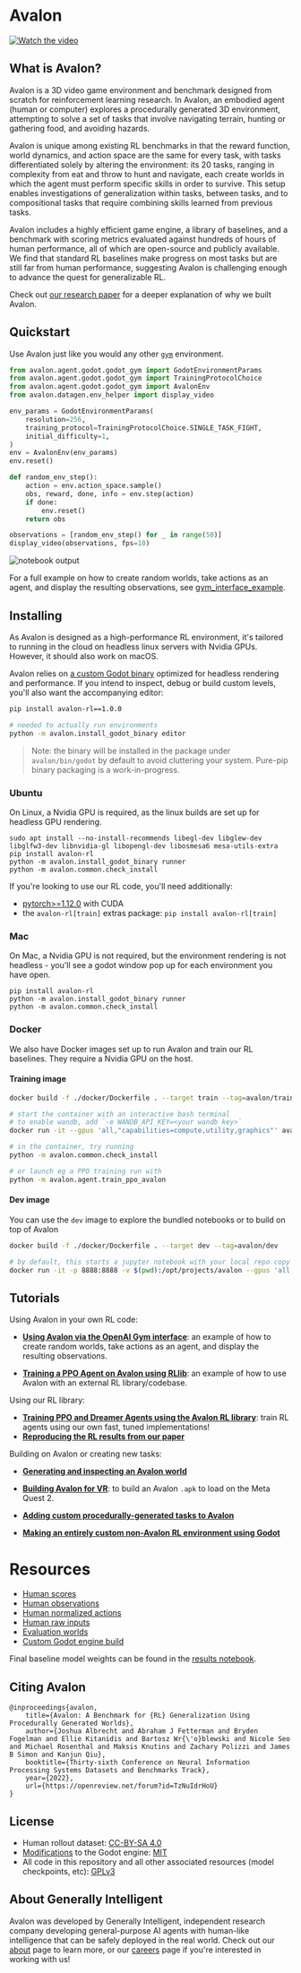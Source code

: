 
# Avalon


[![Watch the video](https://i3.ytimg.com/vi/4M-J11yMpD8/maxresdefault.jpg)](https://www.youtube.com/watch?v=4M-J11yMpD8)

## What is Avalon?

Avalon is a 3D video game environment and benchmark designed from scratch for reinforcement learning research. In Avalon, an embodied agent (human or computer) explores a procedurally generated 3D environment, attempting to solve a set of tasks that involve navigating terrain, hunting or gathering food, and avoiding hazards.

Avalon is unique among existing RL benchmarks in that the reward function, world dynamics, and action space are the same for every task, with tasks differentiated solely by altering the environment: its 20 tasks, ranging in complexity from eat and throw to hunt and navigate, each create worlds in which the agent must perform specific skills in order to survive. This setup enables investigations of generalization within tasks, between tasks, and to compositional tasks that require combining skills learned from previous tasks.

Avalon includes a highly efficient game engine, a library of baselines, and a benchmark with scoring metrics evaluated against hundreds of hours of human performance, all of which are open-source and publicly available. We find that standard RL baselines make progress on most tasks but are still far from human performance, suggesting Avalon is challenging enough to advance the quest for generalizable RL.

Check out [our research paper](https://arxiv.org/abs/2210.13417) for a deeper explanation of why we built Avalon.

## Quickstart

Use Avalon just like you would any other [`gym`](https://github.com/openai/gym) environment.

```python
from avalon.agent.godot.godot_gym import GodotEnvironmentParams
from avalon.agent.godot.godot_gym import TrainingProtocolChoice
from avalon.agent.godot.godot_gym import AvalonEnv
from avalon.datagen.env_helper import display_video

env_params = GodotEnvironmentParams(
    resolution=256,
    training_protocol=TrainingProtocolChoice.SINGLE_TASK_FIGHT,
    initial_difficulty=1,
)
env = AvalonEnv(env_params)
env.reset()

def random_env_step():
    action = env.action_space.sample()
    obs, reward, done, info = env.step(action)
    if done:
        env.reset()
    return obs

observations = [random_env_step() for _ in range(50)]
display_video(observations, fps=10)
```

![notebook output](./docs/media/avalon_notebook_demo.gif)

For a full example on how to create random worlds, take actions as an agent, and display the resulting observations, see [gym_interface_example](./notebooks/gym_interface_example.sync.ipynb).

## Installing

As Avalon is designed as a high-performance RL environment, it's tailored to running in the cloud on headless linux servers with Nvidia GPUs. However, it should also work on macOS.

Avalon relies on [a custom Godot binary](https://github.com/Avalon-Benchmark/godot) optimized for headless rendering and performance. If you intend to inspect, debug or build custom levels, you'll also want the accompanying editor:
```sh
pip install avalon-rl==1.0.0

# needed to actually run environments
python -m avalon.install_godot_binary editor
```

> Note: the binary will be installed in the package under `avalon/bin/godot` by default to avoid cluttering your system.
> Pure-pip binary packaging is a work-in-progress.

### Ubuntu

On Linux, a Nvidia GPU is required, as the linux builds are set up for headless GPU rendering.

```
sudo apt install --no-install-recommends libegl-dev libglew-dev libglfw3-dev libnvidia-gl libopengl-dev libosmesa6 mesa-utils-extra
pip install avalon-rl
python -m avalon.install_godot_binary runner
python -m avalon.common.check_install
```

If you're looking to use our RL code, you'll need additionally:
- [pytorch>=1.12.0](https://pytorch.org/get-started/locally/) with CUDA
- the `avalon-rl[train]` extras package: `pip install avalon-rl[train]`

### Mac

On Mac, a Nvidia GPU is not required, but the environment rendering is not headless - you'll see a godot window pop up for each environment you have open.

```
pip install avalon-rl
python -m avalon.install_godot_binary runner
python -m avalon.common.check_install
```

### Docker

We also have Docker images set up to run Avalon and train our RL baselines. They require a Nvidia GPU on the host.

#### Training image
```bash
docker build -f ./docker/Dockerfile . --target train --tag=avalon/train

# start the container with an interactive bash terminal
# to enable wandb, add `-e WANDB_API_KEY=<your wandb key>`
docker run -it --gpus 'all,"capabilities=compute,utility,graphics"' avalon/train bash

# in the container, try running
python -m avalon.common.check_install

# or launch eg a PPO training run with
python -m avalon.agent.train_ppo_avalon
```

#### Dev image
You can use the `dev` image to explore the bundled notebooks or to build on top of Avalon
```bash
docker build -f ./docker/Dockerfile . --target dev --tag=avalon/dev

# by default, this starts a jupyter notebook with your local repo copy mapped into the container
docker run -it -p 8888:8888 -v $(pwd):/opt/projects/avalon --gpus 'all,"capabilities=compute,utility,graphics"' avalon/dev 
```


## Tutorials

Using Avalon in your own RL code:
- [**Using Avalon via the OpenAI Gym interface**](./notebooks/gym_interface_example.sync.ipynb): an example of how to create random worlds, 
take actions as an agent, and display the resulting observations.

- [**Training a PPO Agent on Avalon using RLlib**](./notebooks/rllib_tutorial.sync.ipynb): an example of how to use Avalon with an external RL library/codebase.


Using our RL library:
- [**Training PPO and Dreamer Agents using the Avalon RL library**](./docs/avalon_baselines.md): train RL agents using our own fast, tuned implementations!
- [**Reproducing the RL results from our paper**](./docs/avalon_baselines.md#reproducing-our-paper-results)


Building on Avalon or creating new tasks:
- [**Generating and inspecting an Avalon world**](./notebooks/create_simple_world.sync.ipynb)

- [**Building Avalon for VR**](./notebooks/create_oculus_build.sync.ipynb):
to build an Avalon `.apk` to load on the Meta Quest 2.

- [**Adding custom procedurally-generated tasks to Avalon**](./docs/tutorial_add_task/)

- [**Making an entirely custom non-Avalon RL environment using Godot**](./docs/tutorial_custom_env)

# Resources

* [Human scores](https://avalon-benchmark.s3.us-west-2.amazonaws.com/avalon__human_scores__935781fe-267d-4dcd-9698-714cc891e985.json)
* [Human observations](https://avalon-benchmark.s3.us-west-2.amazonaws.com/avalon__all_observations__935781fe-267d-4dcd-9698-714cc891e985.tar.gz)
* [Human normalized actions](https://avalon-benchmark.s3.us-west-2.amazonaws.com/avalon__all_actions__935781fe-267d-4dcd-9698-714cc891e985.tar.gz)
* [Human raw inputs](https://avalon-benchmark.s3.us-west-2.amazonaws.com/avalon__all_human_inputs__935781fe-267d-4dcd-9698-714cc891e985.tar.gz)
* [Evaluation worlds](https://avalon-benchmark.s3.us-west-2.amazonaws.com/avalon_worlds__2f788115-ea32-4041-8cae-6e7cd33091b7.tar.gz)
* [Custom Godot engine build](https://github.com/Avalon-Benchmark/godot/releases/)

Final baseline model weights can be found in the [results notebook](notebooks/avalon_results.sync.ipynb).

## Citing Avalon

```
@inproceedings{avalon,
    title={Avalon: A Benchmark for {RL} Generalization Using Procedurally Generated Worlds},
    author={Joshua Albrecht and Abraham J Fetterman and Bryden Fogelman and Ellie Kitanidis and Bartosz Wr{\'o}blewski and Nicole Seo and Michael Rosenthal and Maksis Knutins and Zachary Polizzi and James B Simon and Kanjun Qiu},
    booktitle={Thirty-sixth Conference on Neural Information Processing Systems Datasets and Benchmarks Track},
    year={2022},
    url={https://openreview.net/forum?id=TzNuIdrHoU}
}
```

## License

- Human rollout dataset: [CC-BY-SA 4.0](https://creativecommons.org/licenses/by-sa/4.0/)
- [Modifications](https://github.com/Avalon-Benchmark/godot) to the Godot engine: [MIT](https://opensource.org/licenses/MIT)
- All code in this repository and all other associated resources (model checkpoints, etc): [GPLv3](https://www.gnu.org/licenses/gpl-3.0.en.html)

## About Generally Intelligent

Avalon was developed by Generally Intelligent, independent research company developing general-purpose AI agents with human-like intelligence that can be safely deployed in the real world. Check out our [about](https://generallyintelligent.com/about) page to learn more, or our [careers](https://generallyintelligent.com/careers) page if you're interested in working with us!
